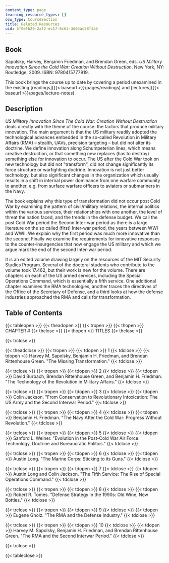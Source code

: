 ```yaml
---
content_type: page
learning_resource_types: []
ocw_type: CourseSection
title: Related Resources
uid: 5f0efb29-2af2-ec17-6c63-3d05ac38f1a6
---
```


Book
----

Sapolsky, Harvey, Benjamin Friedman, and Brendan Green, eds. _US Military Innovation Since the Cold War: Creation Without Destruction_. New York, NY: Routledge, 2009. ISBN: 9780415777919.

This book brings the course up to date by covering a period unexamined in the existing [readings]({{< baseurl >}}/pages/readings) and [lectures]({{< baseurl >}}/pages/lecture-notes).

Description
-----------

_US Military Innovation Since The Cold War: Creation Without Destruction_ deals directly with the theme of the course: the factors that produce military innovation. The main argument is that the US military readily adopted the technological advances embedded in the so-called Revolution in Military Affairs (RMA) – stealth, UAVs, precision targeting – but did not alter its doctrine. We define innovation along Schumpeterian lines, which means creative destruction, or that something new replaces (has to destroy) something else for innovation to occur. The US after the Cold War took on new technology but did not "transform", did not change significantly its force structure or warfighting doctrine. Innovation is not just better technology, but also significant changes in the organization which usually results in a shift in internal power dominance from one warfare community to another, e.g. from surface warfare officers to aviators or submariners in the Navy.

The book explains why this type of transformation did not occur post Cold War by examining the pattern of civil/military relations, the internal politics within the various services, their relationships with one another, the level of threat the nation faced, and the trends in the defense budget. We call the post Cold War period the Second Inter-war period as there is a large literature on the so called (first) Inter-war period, the years between WWI and WWII. We explain why the first period was much more innovative than the second. Finally we examine the requirements for innovative responses to the counter-insurgencies that now engage the US military and which we argue mark the end of the second Inter-war period.

It is an edited volume drawing largely on the resources of the MIT Security Studies Program. Several of the doctoral students who contribute to the volume took 17.462, but their work is new for the volume. There are chapters on each of the US armed services, including the Special Operations Command, which is essentially a fifth service. One additional chapter examines the RMA technologies, another traces the directives of the Office of the Secretary of Defense, and a third looks at how the defense industries approached the RMA and calls for transformation.

Table of Contents
-----------------

{{< tableopen >}}
{{< theadopen >}}
{{< tropen >}}
{{< thopen >}}
CHAPTER #
{{< thclose >}}
{{< thopen >}}
TITLES
{{< thclose >}}

{{< trclose >}}

{{< theadclose >}}
{{< tropen >}}
{{< tdopen >}}
1
{{< tdclose >}}
{{< tdopen >}}
Harvey M. Sapolsky, Benjamin H. Friedman, and Brendan Rittenhouse Green. "The Missing Transformation."
{{< tdclose >}}

{{< trclose >}}
{{< tropen >}}
{{< tdopen >}}
2
{{< tdclose >}}
{{< tdopen >}}
David Burbach, Brendan Rittenhouse Green, and Benjamin H. Friedman. "The Technology of the Revolution in Military Affairs."
{{< tdclose >}}

{{< trclose >}}
{{< tropen >}}
{{< tdopen >}}
3
{{< tdclose >}}
{{< tdopen >}}
Colin Jackson. "From Conservation to Revolutionary Intoxication: The US Army and the Second Interwar Period."
{{< tdclose >}}

{{< trclose >}}
{{< tropen >}}
{{< tdopen >}}
4
{{< tdclose >}}
{{< tdopen >}}
Benjamin H. Friedman. "The Navy After the Cold War: Progress Without Revolution."
{{< tdclose >}}

{{< trclose >}}
{{< tropen >}}
{{< tdopen >}}
5
{{< tdclose >}}
{{< tdopen >}}
Sanford L. Weiner. "Evolution in the Post-Cold War Air Force: Technology, Doctrine and Bureaucratic Politics."
{{< tdclose >}}

{{< trclose >}}
{{< tropen >}}
{{< tdopen >}}
6
{{< tdclose >}}
{{< tdopen >}}
Austin Long. "The Marine Corps: Sticking to its Guns."
{{< tdclose >}}

{{< trclose >}}
{{< tropen >}}
{{< tdopen >}}
7
{{< tdclose >}}
{{< tdopen >}}
Austin Long and Colin Jackson. "The Fifth Service: The Rise of Special Operations Command."
{{< tdclose >}}

{{< trclose >}}
{{< tropen >}}
{{< tdopen >}}
8
{{< tdclose >}}
{{< tdopen >}}
Robert R. Tomes. "Defense Strategy in the 1990s: Old Wine, New Bottles."
{{< tdclose >}}

{{< trclose >}}
{{< tropen >}}
{{< tdopen >}}
9
{{< tdclose >}}
{{< tdopen >}}
Eugene Gholz. "The RMA and the Defense Industry."
{{< tdclose >}}

{{< trclose >}}
{{< tropen >}}
{{< tdopen >}}
10
{{< tdclose >}}
{{< tdopen >}}
Harvey M. Sapolsky, Benjamin H. Friedman, and Brendan Rittenhouse Green. "The RMA and the Second Interwar Period."
{{< tdclose >}}

{{< trclose >}}

{{< tableclose >}}